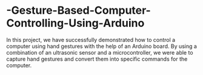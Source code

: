 # -Gesture-Based-Computer-Controlling-Using-Arduino
In this project, we have successfully demonstrated how to control a computer using hand gestures with the help of an Arduino board. By using a combination of an ultrasonic sensor and a microcontroller, we were able to capture hand gestures and convert them into specific commands for the computer. 
